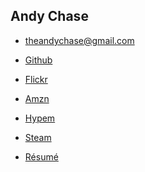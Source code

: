 Andy Chase
-----------

* <theandychase@gmail.com>

* [Github](https://github.com/asperous) <br />

* [Flickr](http://www.flickr.com/photos/asperous/sets/)

* [Amzn](http://amzn.com/w/3RA2F8HIILNSL)

* [Hypem](http://hypem.com/asperous)

* [Steam](http://steamcommunity.com/id/asperous)

* [R&#233;sum&#233;](http://dl.dropbox.com/u/27512039/resume.pdf)
